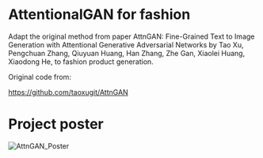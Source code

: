 # AttentionalGAN for fashion

Adapt the original method from paper AttnGAN: Fine-Grained Text to Image Generation with Attentional Generative Adversarial Networks by Tao Xu, Pengchuan Zhang, Qiuyuan Huang, Han Zhang, Zhe Gan, Xiaolei Huang, Xiaodong He, to fashion product generation.

Original code from:

https://github.com/taoxugit/AttnGAN


# Project poster

![AttnGAN_Poster](https://user-images.githubusercontent.com/22485093/96354886-85240f00-1090-11eb-8e9d-97d1b4b55ead.jpg)
